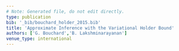 ```yaml
---
# Note: Generated file, do not edit directly.
type: publication
bib: '_bib/bouchard_holder_2015.bib'
title: 'Approximate Inference with the Variational Holder Bound'
authors: ['G. Bouchard','B. Lakshminarayanan']
venue_type: international
---
```


